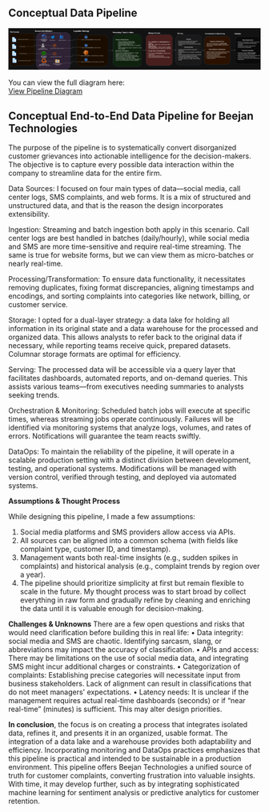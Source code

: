 ## Conceptual Data Pipeline

![Pipeline Diagram](conceptual_pipeline.drawio.png)

You can view the full diagram here:  
[View Pipeline Diagram](https://viewer.diagrams.net/index.html?tags=%7B%7D&lightbox=1&highlight=0000ff&edit=_blank&layers=1&nav=1&title=conceptual_pipeline.drawio#R%3Cmxfile%3E%3Cdiagram%20id%3D%22conceptual%22%20name%3D%22Conceptual%20Data%20Pipeline%22%3E7T3ZduK4tt9yH1ir6gGWB2zgMSGhu%2B6qqs7pdJ%2B%2B9ylL2AJ0Yiy3bGforz%2BabDzI4BAPkJDqTkAWRt57a897a2DOty%2B%2FEBBsfmAXegNDc18G5s3AMGxd1%2BkfNvIqRsamaYqRNUGuGNN3A%2FfoHygHNTkaIxeGuYkRxl6Egvygg30fOlFuDBCCn%2FPTVtjLf2sA1rA0cO8Arzz6F3KjjRg1TU3bXfgVovVGfrVhWfLKFiSz5UC4AS5%2BzgyZtwNzTjCOxKvtyxx6DHwJYMTnFhVX05UR6Ed1PhDimDgUlvxjT8CL5SPK1UWvyTMTHPsuZJ%2FSB%2Bb18wZF8D4ADrv6TNFMxzbR1pOXV8jz5tjDhH%2FWvNVvrNsJHQ8jgh9h5oo9n95e07Vdl9ctH%2BUJkgi%2BZIbkc%2FwC8RZG5JVOkVeH4wTKCV3Jt887HFnJ2CaDHmsmB4Gki3V67x3k6AsJPDUgn%2BEqHjpXQ2fy4P82cX7923DuhtNZCY7QpaQk32ISbfAa%2B8C73Y1e7yCt0Xe7Od8xDiR8%2FwOj6FXuCxBHOA99CkLy%2Bn%2Fy8%2FzN%2F7M3Iyt5e%2FOSvXjzKt%2BJtbIFVhKTHBJUI4aQv4ZhhLAvNyIgayhnBwRT2grpDDXiCPRAhJ7yX%2FceJBTW0hY9LxYLYz5vm571WZ6cp2VyHs9U5Ky1Rc6z8ccn5zzN5uk5jDBhoqEbYi6uJEfNtkfXdL30sPP4d4wjmMOKzYbo5S1dO%2FIH5hW9qmX%2BH2vBCweQtsTEhUTM8LEPxWgAXJd9rfignJvclL5ay798DS56Un45pfJoCDy0lgvw4Crae6MVpmhR3YldGIacPNiNdPvAipbKuyyB87jmxDh0xIZlN0M%2BihDwlPebexD4HPwUaDbYMqYgftOR%2Bwj4LiAu%2BgcIhiO%2BmyJ1WVxPGAD%2F3UvSHA%2BEYe7joa6AAbtFuhTxzfnV0GEB6dIwx2RLyI294oiHWoFTwzT1O9ziJ7a73DjwkAMipitpwCE4ZC%2BcDaAqpheODkO3AhdlMJwHYHb0z6AToS0VvGxzMHWaUDWXQefLn3%2FMv34%2B0PxkAPAkYOhGYVLId7ArWAkFymI4%2FYRg%2BTeFiQu4qNoy2qHClMnNFYKey6nFiamA3VJxZGjf6P3n3ILbBh5A%2FJsZKD8h2H6lsPI40JBUBoQmwEG28sBaqBlURt0aA6ojzuax%2F%2BjjZz95T79TwwyoaBvEHPzPG0jY34AyMbT0YKNQpYNlZq%2BWLkxYZjSY%2FMVAMbs09nGVj4MkyU2WYShsFna3gMCqO1HLZFaNzjnTLNCKSTeuyWh4RX%2FNk60XZtHV4I7RaiDpovXshWBd4vwzZNudxB4cLkFIjTHJEajIjhA1mB3gJbDO0gG1xKiJEDuPMMry4pAvg19kCtEaE8S5URg7G2nz1EBHHX6M2gbMTxg9Y%2FLIJE4Ycp6arq8XRDGeDkfrkZB%2BARZYogTHEMSGXIKDgCOQ4swLc5z7lAF9jTxPCK9TBPQzwXxtVJ2n1n4oBlcAeRzSAXjdQkr2ZwPs%2BU6RuofkCTnwtMBNYlc4LMBqJckaeuC1MQB38US3PkGc3T2jiP3ZwghQnRbk%2BCDzCq05L2UPGcInSFDElN4vMaUzrnE8sVk%2Btxi%2BimlU3%2BOTfWZU8TlfqKKGuG%2BJT%2FBhHJGEIfhwzd1OX1vW1RRDtTS04N36kEIHCIyDCpNCcdjzoWqgXR6owwdSqXZHPdDhSUUqbzA8cGPdTm%2FGg5bDAxM7Hx6YKMIDlio8oLcWHph%2B%2FPBAJgRQiA0wQdtZoCu3jLcHBioNGS0XMqCiL%2F%2B70cBBbZN7cuBGXfrXrzGX9kzMH%2BBMy3cvSdxPKhUeeMxqccs%2BgZAqKd2D4Zluzw2Ow5OCBXem%2BRBSPlZDg63wQ1R7ws5hMzepcpf3%2Bxt1hZQgbgTRfD%2Bwdypw1e4zpeTD%2FbT2YMZY%2BT3l69yXQsCz0O9jX8aBuSkqdwHiXjqCKHa550aGXGoQ34XKWqOyv%2BqwphMkNYeFuRl1MXLbsmy95I1k8us1YUZmlgBX3DEFKPW9hihMpxIYUA2OovNdlNiY%2B%2FVY2fMGkMovIqoHPGRynOHTivQHfxnKLIijh%2B4TBVZbcN6V0tQ8oUZNbKt2Qg%2FNMYM6rm4F1k9L%2BT3P8EfJ7Ym9eOsDkgpE%2BuJLe4z3%2FYLjDpC%2FYxZb6VJeFFf1Nd16cLVCDoK%2B85oydBbzISwJDfv9%2B2aLK%2F%2Ff%2B99%2Bcv2DrXfJI1wwAkhwD%2FFIIdyiYRiR2IliwsYXsZ99y%2BJYkGyhi4DUezhbOupZ3xb4foNxcPGzfpQH2jepyfzk6fy2g%2FzkNCM58UBaZQ%2BkofBAjlvLt599gnz7jKMx74HExNlAinGQJMB34YfMLkbhhzx2E2suCgOPMnZ5xaNcnb74H7RlBgbwi3qHaqvvkcCNaV%2FH6tzF%2B%2F0rhuSVA%2FJEvFoH1VqlyVPh2movbauOhnmKqvZ9VgehOqDMoPly%2F6%2FvQw89smgutbupLhPyzMcNz9rb%2BRey9neEnKIBXscRVIGqOircSQIUAsKj7jtgChgV9D2Zj%2Fslm1jq0GVTjlsn%2B6A21N6gDJ4cM7rBzwxoEGzpxD9PyNV%2BBFM6V1v298STxmmWY2INfUhkAcKWbv01lOkhLgg3SwyIW2ffd2yjXXEXIU8ZDCBhZjnjVe5wg51BzoHI0wmRy7JeVlxVYSWwLMuNMrwTfK7rOKQqCa8BoQskoijEEQNhvN2ChKNL0%2FoFUH4j83fSRO0%2FMNOPrEE%2Bzz2XUxltOHSeIXxM87lPIE2qhGaqFG%2Bli1jKILZ4gtZrnoYGPCiGBDgcgtKk08yThwEVfRxqu1yxMHYpUfAXhPsLeexjmaYTIp5OeBxI3maxX0zzj%2FxAHZnmtzb7N2jbNJ8USuFVtcO6yjSftmWa60lV8ke2zUsmeN5CZ8EzHIQd2eaKxXxCC73yRu3r0QsCqTUi3Om8pOYOBVDC6Xdql5yzXl1tC31sH8AR5NSs24DaAkLxYYoT9qEoxyEx%2B4oDWOw11sWMbOTHOA69132E337A63gz%2FxR8Jv0S4DWIuJflP3h5HmS3odLZ4wyYcEsZ9U19Sb1LAH1ZEM5L7ZLSEa5MdEChffinjhHFJcHTmHCmpBDzxM0bGEFHVjwOSn0%2BfuIoLYk8a4l9rp6wH5heFPXru%2B5O0t2dbZGjeXi98zBAQjA5Qb%2FRPS%2BljZnWDYTPBDkZ%2F8jCz5MbK9X3GyunbdLhU%2BRZ%2FL7cuGGla269HMAeFk3tIT8U6UGCksII8q4llB80RS%2BVjO4IX7yA8RNLbeKuMRc%2BJbkqdMtyWvEjLuFWBDPnKnwJKDuThatRNrlIJRwahC4k%2FnEAfL8b7uKduzzQxylQbLRT4a3dfiaQYWh5d2Pq7Dvob7Qa8Ddm3Gqf0sXVlEr8l2wL9CncVB%2FEH9Wg%2FP4Vh5HMiR2I0j6H%2BcR5JzNXBuMc4IEl70YF%2FSdEsC9D0NGGZ1uHcZDE%2FpaiUHIpHQayqUHGf8X6rngY1Apan4LjpUFI38An6OFAwI7BNWJ2DYPKruqGmjZunJilGWDzSDPfpiGkTJvFXM8%2Bb6U1I%2F8uC8SrJ6rigyXyeAuO8%2BVp52rI38DAw6%2BSYayw57E%2B7KftPZx%2Fo6ua3%2FDtiHwHBR7cKw67cB9qX0Am2SLHOajGFgpaZ952gr1TzBRJsmTkEoVNuxLqBn1fmTWDfU%2FUpaQJRQ5fFEv4e915I9IsyRN89nkaAxmwSkvu1xLCEPphLKoxQY5LJcJApE4Bv5Zv%2BJLo8gEtz3NLdFlY7N%2BgbcvTnhUtT0URiqayPE2rrUwXXWGJFiAbPkKmF4tckwDzKrTbJ67eCWim54KwCSzBM02CyYA8D1pZU1%2FAg6Wxf4yzgSX07ngjMSoizBum3LNy%2FGsGbZaM970wgWrwVM5kJlwJ3eImYrk31ziOmJE4T89YYV8i1Y%2FdzelzBOyZty9rdhjMCLMaQzjiOZMj1sLwQUx9ALwfWkIUJQpQ0En1QSDmJE8Uhl4mClVrJLsBZ4SaJIzDJJFDshK4GcyX4Nw0dot4e4ZLD69xOAq3YZnIxtPrmVFBkU3g07ZHMzOHUlNxuIs9GxkKpI7bQqp5GKl8a%2FMvtq4H1g3DXBgIjK7QC0P3XqxWc4GSn8%2B%2B0rQqllBEJv2eJViCB8fDsTtyqTKJ%2FAeqaTxQLFMCgU1tQ9sYsUOR0p9xDoVju4zCyXiU8OVuNqZdwuEc8I%2FNBQ4M7TsPKxYbGGRMsROyV2R6Rt8GikyzWKTJF3HAPT2HelTWVTIPTyrqtoVtyauA9m%2B9IlvcItflKakqNSifptrE3hkbxkjLszxjVt4vujVNp2U3jEFZ4aStPTMp7Zn7H%2FeDfMfwXeOFpnw5mdy3hQ95lwc64A1Zl9R9JN9sq4QK%2Bj07%2BmK8WZ%2Fm%2BbFujqyyomQrFCWzNX48LdFWIpNEU4%2BzYcU%2F30Ci3XBlBwRJFaRIfIiX%2FEiJXXti7pnj3v8tcggecuc9bIZtf0SObCmUUH1mjiZ2h1smqdjotq5icFR9hPIBkhYR2UoJ5UQB1g4qJ%2FYuUxFgbq6FVzkSUmPkPY2wiktMd1t5kbk6amoMMo6MhL%2BW%2BXKp4JeJ6UKBdlkvHi88wDvUTshuz35hEG20gdZRD3V2DNEw7dEkb9KpWsAYqhYwrXHDsXnu3NCqyQ31CvTU5ob8o1eE8PZZyQTpsNjd%2BQ6L2twU62OrqDga41kWbzU%2FYxVwLVayw3z6SO9g2ZaCZZ%2Bhh8ZxHPHqIeMxbWgX61N7NLUyThojjyeq9UxLe9qiOk55U1tG4n9rXviW%2FTQlTJ6JAzV6RpG4c4FC9JsrfWGoKaQJdq1PiptQ4VCwFN63JnL01FgtexL%2BkNBhB6r4Mgn%2B%2FCSjVQK1bilMhU4l46SX3mhNSsZpXTvB6tVOKLswFpTelhg%2FCh%2BZzOI6O6rWtZpUPR5ZXRrAxuywbEi4MdqypsM5MKvZ90Guz%2BXFdWoiZPj4iv%2FQKfzLrhJtQlOpFnI9N5soCsSxeQv6n%2BP6%2BghRo2qFKA7JyGGFHQuR4LJg46xSKMQOtUOGvHfp0DCmlOgXFgs0LvhaoPuQkJ35ED6th7oxHQVpq753UcKkliRRHk3fEg2YRg0ayMbcs%2FusiJQqDW2n6BUkt3k9vVlU09LxqkVRiVg7gTESiH%2FgiH8QrsVm%2FMF7YnWKw4XsyWhWxvCkNQyXo633HBB07AcDBXNHQOiGg7JDuPdYxNcqz8DZCQFzaoxmNYSApozFt2f26yVYdtpcZjSdzga5BjO2ORnsbzHD391BQmmGo%2FYdfWf22kwH9SXBPPvSl8ZlTt0t6sZTPY863Rr3jbpZV6g7zgk0KQUPJQ%2BodAGZxmz%2FR9rxAI3HCr2gdad9W7FIcctCR9NwQ8l%2FkHY23cIwBPwMW3WctHk%2F%2FCfxdlOat%2FO%2BsbSiMevtnnTq7S7bmiXQnoODM9yGD5yOHyT5PoTy3OKmnJzjIvcxrVkJeeNZ4uvM16iO7JbwN%2B1F9jUoqMZ1BdVk2quOoXIR9BRy3RtWlQ1yd6kZh%2BKn7Yqahk%2FP4b03EjJj0WfOuoch491sngeCEIqp7NQZygIEAxDHNa2oxeXJYuwfdIBeJ0AWUIb0xkM6gFaZD2RKEPVALcMzBaldpeIcyqY5exNRn5XiwpZCUur2rFs%2FoaVK4ChAN%2FEP7hORCoFaxAAjP8l%2BdRbRSdx8aLvm9VlL%2Bhv8Q%2Fc8eyTR15suf7HAngvJw18i420UPq2bQomljbTsTz6PaWxPlJl%2FCmFo2fkbtcWxrd4NesvMW4WWlc7oySpMCPhwaoDZp7C1%2Bjbop1Yec%2Fb0ULfftjE3rhu60nt1xVg1ouzv60azMGp1o3kft5sWagIVrG2sTxiZlNmb3pr0UYQFkbc7ALMyIniwyE8OZcG%2BEz%2FGOHkvb6wKU6QKQkmQNYKO8XhkGrPdTw45itI8XVmv2Rpiqm2DjVmZ3n2fNL37Jo6skC37DmR5l294lJvk7EmCRxEmGZKweyYCW6UbHiSCb5mGlPes0TpcH%2Boue6EA4SbTCwpp7wRQo2i7X%2BOABzkfmMxo0DCYmsYo4cAJQ1ZwZNscJa6qXLB3mpoNzacr9WwA5FVIo53zItSkaNRUFs1e1fxkmQqW2fgZv4uck%2Bzq7ht%2FyjDAfggPeci6C0TQFaF%2FeHu0TF%2BHPC%2BgBBfKrf8GLt7ETp9Y5Z1ull3g%2BqxTrlujhP5zcF3DOAmua6vipZ8SIaZ5GgipUcJwYgjJK5ZNYMewR0ahd8T4JLCTuLnPNn5n180Rene10ft2gcox1UUArDoC%2BKY8iiZ7yN3%2FW4S8RAWmzPqQhZitd9f4NNqSqY30QvsNczYy7IzPolwWpSzoaC3neXLupY72eXjFbVWSTQeJAXesl0q6xRf5tK9DO%2F2Nvch77nh%2F4T37eY853vXzyfKbcZf8xn5LEs3pkWCzx%2FBlTpQHy9jjJQCyA%2B2XVEQz50UXPa8%2Bzc7YG0lS2QTK5gOt1ahMyrZZt5FvzShUIfQd%2BE54xomnLExUVnYHIl4EkAQb2dBPrtlRCQcYRq9drbIHOFzdfeu%2FGbo8Tz7bWFv2uTrUKPvCUzmDLBwUrhtln7BpdmrWVNv6ne%2FFN5VQXDZmdnk5yB2zSz%2FpBlRlKyk3YGtBmUm5K0f1BmxqpJ2N%2FMTLgk953ybnI8kOuX1vW9EZkp%2Fq6WygG3scjEsQIt7TFY7YqZ7MtEla%2By54r993GjmfZaub%2Ba1uKmJ%2Bpir%2BqreWlTjpybd1VntU5BtA303qYvveo0yYQnZaxNAl1DbiTkKC1mtIwoFs4LqnK8Flg1Zu0HF%2Bg46T3qqHNmhryvD0pLKgJlrfPQ2Seu7D9YaTPv0J0xp5LeW2MxX9aXJFtzzhPswn3B%2FZoa6QnG9MJ9Ztuf1ctqFRfq9esxROKsHmrNkF%2B8O2L1UO2AWdDxuF0ZlylN%2BiOHNWceMJ%2F%2FRoNlPcRC%2BMsU5cubmcvRQrkR%2FjJSQ%2BJdeQt1xiENgNcZBKPATkm8PhCgLUALMx9TyzqdlCKSklaZ5ma6T%2BXGj2QrM5YzW5RW9EWyM96kK0F6I9FCfqlmhrlNkp%2B9fmCPRIYixp6tnz5IpNOp5DcyQ8FIrz%2FaaWOabjdKqL6M1aUMcLdXymroyCTxW4m7amkFcbzMpCoeO68hfaFxjjihOU7whmp6kKty97MEP7g%2FVY4IeFXurR6hLatHheoKqhXZcu2ITwa1HZe45%2FqEto9xEmLBvY0H4LohptSU6WtrSuaUs37QIX6524qoPdPbCwe9boKdd%2F5cKoqolpUuBUiiKFjompOlrbAzH9Rth5VawSVxTlpnFI8XvAGwelp25fKK6GDmYaBe25d%2FZVHZ7sgeJuQAR%2BCw7FBC7EJIjJnnZGTPQtwQxV6bVfmE3zA7vMzrz9Lw%3D%3D%3C%2Fdiagram%3E%3C%2Fmxfile%3E#%7B%22pageId%22%3A%22conceptual%22%7D)

## Conceptual End-to-End Data Pipeline for Beejan Technologies

The purpose of the pipeline is to systematically convert disorganized customer grievances into actionable intelligence for the decision-makers. The objective is to capture every possible data interaction within the company to streamline data for the entire firm.

Data Sources: I focused on four main types of data—social media, call center logs, SMS complaints, and web forms. It is a mix of structured and unstructured data, and that is the reason the design incorporates extensibility.

Ingestion: Streaming and batch ingestion both apply in this scenario. Call center logs are best handled in batches (daily/hourly), while social media and SMS are more time-sensitive and require real-time streaming. The same is true for website forms, but we can view them as micro-batches or nearly real-time.

Processing/Transformation: To ensure data functionality, it necessitates removing duplicates, fixing format discrepancies, aligning timestamps and encodings, and sorting complaints into categories like network, billing, or customer service.

Storage: I opted for a dual-layer strategy: a data lake for holding all information in its original state and a data warehouse for the processed and organized data. This allows analysts to refer back to the original data if necessary, while reporting teams receive quick, prepared datasets. Columnar storage formats are optimal for efficiency.

Serving: The processed data will be accessible via a query layer that facilitates dashboards, automated reports, and on-demand queries. This assists various teams—from executives needing summaries to analysts seeking trends.

Orchestration & Monitoring: Scheduled batch jobs will execute at specific times, whereas streaming jobs operate continuously. Failures will be identified via monitoring systems that analyze logs, volumes, and rates of errors. Notifications will guarantee the team reacts swiftly.

DataOps: To maintain the reliability of the pipeline, it will operate in a scalable production setting with a distinct division between development, testing, and operational systems. Modifications will be managed with version control, verified through testing, and deployed via automated systems.

**Assumptions & Thought Process**

While designing this pipeline, I made a few assumptions:
1.	Social media platforms and SMS providers allow access via APIs.
2.	All sources can be aligned into a common schema (with fields like complaint type, customer ID, and timestamp).
3.	Management wants both real-time insights (e.g., sudden spikes in complaints) and historical analysis (e.g., complaint trends by region over a year).
4.	The pipeline should prioritize simplicity at first but remain flexible to scale in the future.
My thought process was to start broad by collect everything in raw form and gradually refine by cleaning and enriching the data until it is valuable enough for decision-making.

**Challenges & Unknowns**
There are a few open questions and risks that would need clarification before building this in real life:
•	Data integrity: social media and SMS are chaotic. Identifying sarcasm, slang, or abbreviations may impact the accuracy of classification.
•	APIs and access: There may be limitations on the use of social media data, and integrating SMS might incur additional charges or constraints.
•	Categorization of complaints: Establishing precise categories will necessitate input from business stakeholders. Lack of alignment can result in classifications that do not meet managers' expectations.
•	Latency needs: It is unclear if the management requires actual real-time dashboards (seconds) or if “near real-time” (minutes) is sufficient. This may alter design priorities.

**In conclusion**, the focus is on creating a process that integrates isolated data, refines it, and presents it in an organized, usable format. The integration of a data lake and a warehouse provides both adaptability and efficiency. Incorporating monitoring and DataOps practices emphasizes that this pipeline is practical and intended to be sustainable in a production environment.
This pipeline offers Beejan Technologies a unified source of truth for customer complaints, converting frustration into valuable insights. With time, it may develop further, such as by integrating sophisticated machine learning for sentiment analysis or predictive analytics for customer retention.
